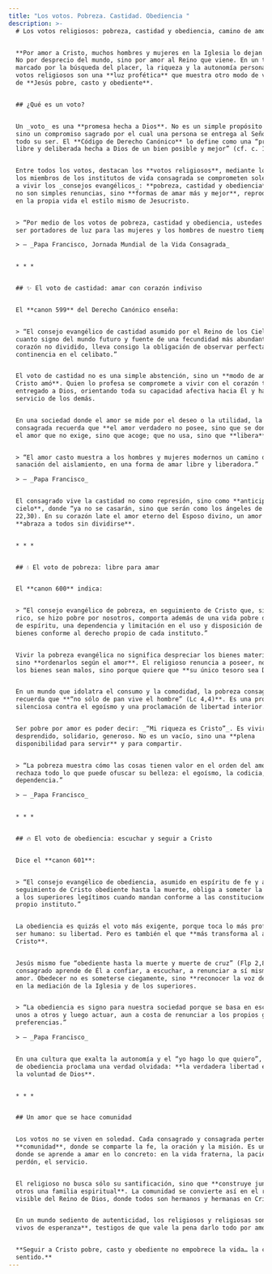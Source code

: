 ```yaml
---
title: "Los votos. Pobreza. Castidad. Obediencia "
description: >-
  # Los votos religiosos: pobreza, castidad y obediencia, camino de amor total


  **Por amor a Cristo, muchos hombres y mujeres en la Iglesia lo dejan todo.**
  No por desprecio del mundo, sino por amor al Reino que viene. En un tiempo
  marcado por la búsqueda del placer, la riqueza y la autonomía personal, los
  votos religiosos son una **luz profética** que muestra otro modo de vivir: el
  de **Jesús pobre, casto y obediente**.


  ## ¿Qué es un voto?


  Un _voto_ es una **promesa hecha a Dios**. No es un simple propósito humano,
  sino un compromiso sagrado por el cual una persona se entrega al Señor con
  todo su ser. El **Código de Derecho Canónico** lo define como una “promesa
  libre y deliberada hecha a Dios de un bien posible y mejor” (cf. c. 1191).


  Entre todos los votos, destacan los **votos religiosos**, mediante los cuales
  los miembros de los institutos de vida consagrada se comprometen solemnemente
  a vivir los _consejos evangélicos_: **pobreza, castidad y obediencia**. Estos
  no son simples renuncias, sino **formas de amar más y mejor**, reproduciendo
  en la propia vida el estilo mismo de Jesucristo.


  > “Por medio de los votos de pobreza, castidad y obediencia, ustedes pueden
  ser portadores de luz para las mujeres y los hombres de nuestro tiempo.”  

  > — _Papa Francisco, Jornada Mundial de la Vida Consagrada_


  * * *


  ## ✨ El voto de castidad: amar con corazón indiviso


  El **canon 599** del Derecho Canónico enseña:


  > “El consejo evangélico de castidad asumido por el Reino de los Cielos, en
  cuanto signo del mundo futuro y fuente de una fecundidad más abundante en un
  corazón no dividido, lleva consigo la obligación de observar perfecta
  continencia en el celibato.”


  El voto de castidad no es una simple abstención, sino un **modo de amar como
  Cristo amó**. Quien lo profesa se compromete a vivir con el corazón totalmente
  entregado a Dios, orientando toda su capacidad afectiva hacia Él y hacia el
  servicio de los demás.


  En una sociedad donde el amor se mide por el deseo o la utilidad, la castidad
  consagrada recuerda que **el amor verdadero no posee, sino que se dona**. Es
  el amor que no exige, sino que acoge; que no usa, sino que **libera**.


  > “El amor casto muestra a los hombres y mujeres modernos un camino de
  sanación del aislamiento, en una forma de amar libre y liberadora.”  

  > — _Papa Francisco_


  El consagrado vive la castidad no como represión, sino como **anticipación del
  cielo**, donde “ya no se casarán, sino que serán como los ángeles de Dios” (Mt
  22,30). En su corazón late el amor eterno del Esposo divino, un amor que
  **abraza a todos sin dividirse**.


  * * *


  ## 💧 El voto de pobreza: libre para amar


  El **canon 600** indica:


  > “El consejo evangélico de pobreza, en seguimiento de Cristo que, siendo
  rico, se hizo pobre por nosotros, comporta además de una vida pobre de hecho y
  de espíritu, una dependencia y limitación en el uso y disposición de los
  bienes conforme al derecho propio de cada instituto.”


  Vivir la pobreza evangélica no significa despreciar los bienes materiales,
  sino **ordenarlos según el amor**. El religioso renuncia a poseer, no porque
  los bienes sean malos, sino porque quiere que **su único tesoro sea Dios**.


  En un mundo que idolatra el consumo y la comodidad, la pobreza consagrada
  recuerda que **“no sólo de pan vive el hombre” (Lc 4,4)**. Es una protesta
  silenciosa contra el egoísmo y una proclamación de libertad interior.


  Ser pobre por amor es poder decir: _“Mi riqueza es Cristo”_. Es vivir
  desprendido, solidario, generoso. No es un vacío, sino una **plena
  disponibilidad para servir** y para compartir.


  > “La pobreza muestra cómo las cosas tienen valor en el orden del amor, y
  rechaza todo lo que puede ofuscar su belleza: el egoísmo, la codicia, la
  dependencia.”  

  > — _Papa Francisco_


  * * *


  ## 🔥 El voto de obediencia: escuchar y seguir a Cristo


  Dice el **canon 601**:


  > “El consejo evangélico de obediencia, asumido en espíritu de fe y amor en el
  seguimiento de Cristo obediente hasta la muerte, obliga a someter la voluntad
  a los superiores legítimos cuando mandan conforme a las constituciones del
  propio instituto.”


  La obediencia es quizás el voto más exigente, porque toca lo más profundo del
  ser humano: su libertad. Pero es también el que **más transforma al alma en
  Cristo**.


  Jesús mismo fue “obediente hasta la muerte y muerte de cruz” (Flp 2,8). El
  consagrado aprende de Él a confiar, a escuchar, a renunciar a sí mismo por
  amor. Obedecer no es someterse ciegamente, sino **reconocer la voz de Dios**
  en la mediación de la Iglesia y de los superiores.


  > “La obediencia es signo para nuestra sociedad porque se basa en escucharse
  unos a otros y luego actuar, aun a costa de renunciar a los propios gustos y
  preferencias.”  

  > — _Papa Francisco_


  En una cultura que exalta la autonomía y el “yo hago lo que quiero”, el voto
  de obediencia proclama una verdad olvidada: **la verdadera libertad es hacer
  la voluntad de Dios**.


  * * *


  ## Un amor que se hace comunidad


  Los votos no se viven en soledad. Cada consagrado y consagrada pertenece a una
  **comunidad**, donde se comparte la fe, la oración y la misión. Es un espacio
  donde se aprende a amar en lo concreto: en la vida fraterna, la paciencia, el
  perdón, el servicio.


  El religioso no busca sólo su santificación, sino que **construye junto a
  otros una familia espiritual**. La comunidad se convierte así en el rostro
  visible del Reino de Dios, donde todos son hermanos y hermanas en Cristo.


  En un mundo sediento de autenticidad, los religiosos y religiosas son **signos
  vivos de esperanza**, testigos de que vale la pena darlo todo por amor.


  **Seguir a Cristo pobre, casto y obediente no empobrece la vida… la colma de
  sentido.**
---
```

